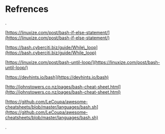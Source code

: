# Refrences

.

[https://linuxize.com/post/bash-if-else-statement/](https://linuxize.com/post/bash-if-else-statement/)

[https://bash.cyberciti.biz/guide/While\_loop](https://bash.cyberciti.biz/guide/While_loop)

[https://linuxize.com/post/bash-until-loop/](https://linuxize.com/post/bash-until-loop/)

[https://devhints.io/bash](https://devhints.io/bash)

[http://johnstowers.co.nz/pages/bash-cheat-sheet.html](http://johnstowers.co.nz/pages/bash-cheat-sheet.html)

[https://github.com/LeCoupa/awesome-cheatsheets/blob/master/languages/bash.sh](https://github.com/LeCoupa/awesome-cheatsheets/blob/master/languages/bash.sh)

.

